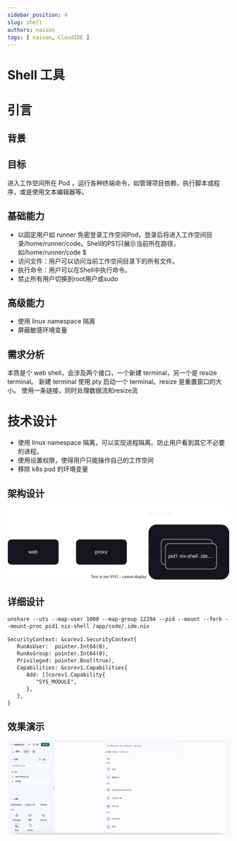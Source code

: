 ```yaml
---
sidebar_position: 4
slug: shell
authors: naison
tags: [ naison, CloudIDE ]
---
```


# Shell 工具

# 引言

## 背景

## 目标

进入工作空间所在 Pod ，运行各种终端命令，如管理项目依赖，执行脚本或程序，或是使用文本编辑器等。

## 基础能力

- 以固定用户如 runner
  免密登录工作空间Pod，登录后将进入工作空间目录/home/runner/code。Shell的PS1只展示当前所在路径，如/home/runner/code $
- 访问文件：用户可以访问当前工作空间目录下的所有文件。
- 执行命令：用户可以在Shell中执行命令。
- 禁止所有用户切换到root用户或sudo

## 高级能力

- 使用 linux namespace 隔离
- 屏蔽敏感环境变量

## 需求分析

本质是个 web shell，会涉及两个接口，一个新建 terminal，另一个是 resize terminal。
新建 terminal 使用 pty 启动一个 terminal。resize 是重置窗口的大小。
使用一条链接，同时处理数据流和resize流

# 技术设计

- 使用 linux namespace 隔离，可以实现进程隔离。防止用户看到其它不必要的进程。
- 使用设置权限，使得用户只能操作自己的工作空间
- 移除 k8s pod 的环境变量

## 架构设计

![shell_arch.svg](shell/shell_arch.svg)

## 详细设计

```shell
unshare --uts --map-user 1000 --map-group 12284 --pid --mount --fork --mount-proc pid1 nix-shell /app/code/.ide.nix
```

```text
SecurityContext: &corev1.SecurityContext{
   RunAsUser:  pointer.Int64(0),
   RunAsGroup: pointer.Int64(0),
   Privileged: pointer.Bool(true),
   Capabilities: &corev1.Capabilities{
      Add: []corev1.Capability{
         "SYS_MODULE",
      },
   },
}
```

## 效果演示

![demo.gif](shell/demo.gif)